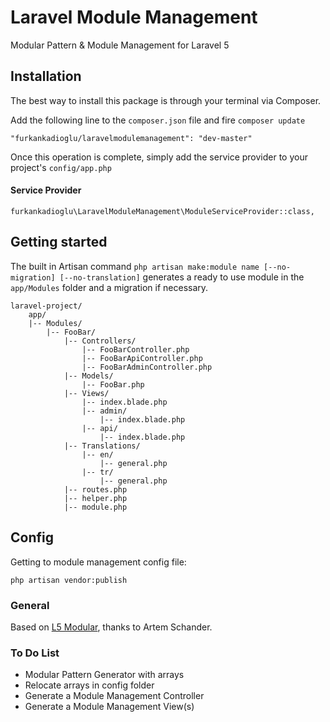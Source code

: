 # Laravel Module Management
Modular Pattern &amp; Module Management for Laravel 5

## Installation

The best way to install this package is through your terminal via Composer.

Add the following line to the `composer.json` file and fire `composer update`

```
"furkankadioglu/laravelmodulemanagement": "dev-master"
```
Once this operation is complete, simply add the service provider to your project's `config/app.php`

#### Service Provider
```
furkankadioglu\LaravelModuleManagement\ModuleServiceProvider::class,
```

## Getting started

The built in Artisan command `php artisan make:module name [--no-migration] [--no-translation]` generates a ready to use module in the `app/Modules` folder and a migration if necessary.

```
laravel-project/
    app/
    |-- Modules/
        |-- FooBar/
            |-- Controllers/
                |-- FooBarController.php
                |-- FooBarApiController.php
                |-- FooBarAdminController.php
            |-- Models/
                |-- FooBar.php
            |-- Views/
                |-- index.blade.php
                |-- admin/
                    |-- index.blade.php
                |-- api/
                    |-- index.blade.php
            |-- Translations/
                |-- en/
                    |-- general.php
                |-- tr/
                    |-- general.php
            |-- routes.php
            |-- helper.php
            |-- module.php
```

## Config 

Getting to module management config file:
```
php artisan vendor:publish
```

### General

Based on [L5 Modular](https://github.com/Artem-Schander/L5Modular), thanks to Artem Schander.

### To Do List
- Modular Pattern Generator with arrays
- Relocate arrays in config folder
- Generate a Module Management Controller
- Generate a Module Management View(s)
